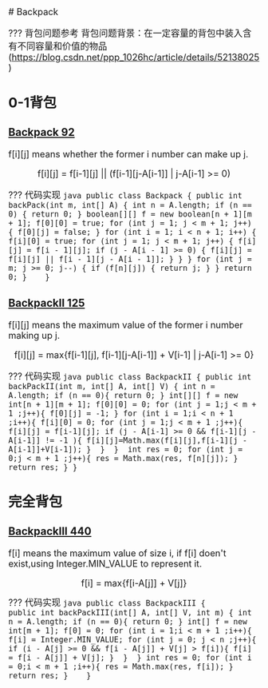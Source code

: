 <font size=4>
# Backpack

??? 背包问题参考
	背包问题背景：在一定容量的背包中装入含有不同容量和价值的物品
	(https://blog.csdn.net/ppp_1026hc/article/details/52138025)

## 0-1背包

### [Backpack 92](https://www.lintcode.com/problem/backpack/)

f[i][j] means whether the former i number can make up j.

<CENTER>
f[i][j] = f[i-1][j] || (f[i-1][j-A[i-1]] | j-A[i-1] >= 0)	
</CENTER>

??? 代码实现
	```java
	public class Backpack {
		public int backPack(int m, int[] A) {
			int n = A.length;
			if (n == 0) {
				return 0;
			}
			boolean[][] f = new boolean[n + 1][m + 1];
			f[0][0] = true;
			for (int j = 1; j < m + 1; j++) {
				f[0][j] = false;
			}
			for (int i = 1; i < n + 1; i++) {
				f[i][0] = true;
				for (int j = 1; j < m + 1; j++) {
					f[i][j] = f[i - 1][j];
					if (j - A[i - 1] >= 0) {
						f[i][j] = f[i][j] || f[i - 1][j - A[i - 1]];
					}
				}
			}
			for (int j = m; j >= 0; j--) {
				if (f[n][j]) {
					return j;
				}
			}
			return 0;
		}	
	}
	```

### [BackpackII 125](https://www.lintcode.com/problem/backpack-ii/description)
f[i][j] means the maximum value of the former i number making up j.

<CENTER>
f[i][j] = max{f[i-1][j], f[i-1][j-A[i-1]] + V[i-1] | j-A[i-1] >= 0}
</CENTER>

??? 代码实现
	```java
	public class BackpackII {
		public int backPackII(int m, int[] A, int[] V) {
	        int n = A.length;
	        if (n == 0){
	            return 0;
	        }
	        int[][] f = new int[n + 1][m + 1];
	        f[0][0] = 0;
	        for (int j = 1;j < m + 1 ;j++){
	            f[0][j] = -1;
	        }
	        for (int i = 1;i < n + 1 ;i++){
	            f[i][0] = 0;
	            for (int j = 1;j < m + 1 ;j++){
	                f[i][j] = f[i-1][j];
	                if (j - A[i-1] >= 0 && f[i-1][j - A[i-1]] != -1 ){
	                    f[i][j]=Math.max(f[i][j],f[i-1][j - A[i-1]]+V[i-1]);
	                } 
	            } 
	        } 
	        int res = 0;
	        for (int j = 0;j < m + 1 ;j++){
	            res = Math.max(res, f[n][j]);
	        }
	        return res;
	    }
	}
	```

## 完全背包

### [BackpackIII 440](https://www.lintcode.com/problem/backpack-iii/description)
f[i] means the maximum value of size i, if f[i] doen't exist,using Integer.MIN_VALUE to represent it.

<CENTER>
f[i] = max{f[i-A[j]] + V[j]}	
</CENTER>

??? 代码实现
	```java
	public class BackpackIII {		
		public int backPackIII(int[] A, int[] V, int m) {
	        int n = A.length;
	        if (n == 0){
	            return 0;
	        }
	        int[] f = new int[m + 1];
	        f[0] = 0;
	        for (int i = 1;i < m + 1 ;i++){
	            f[i] = Integer.MIN_VALUE;
	            for (int j = 0; j < n ;j++){
	                if (i - A[j] >= 0 && f[i - A[j]] + V[j] > f[i]){
	                    f[i] = f[i - A[j]] + V[j];
	                } 
	            } 
	        }
	        int res = 0;
	        for (int i = 0;i < m + 1 ;i++){
	            res = Math.max(res, f[i]);
	        } 
	        return res;
	    }	
	}
	```
</font>